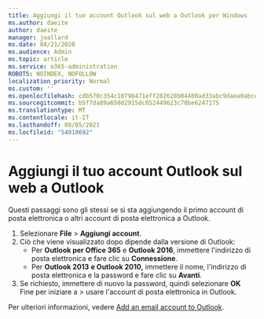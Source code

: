 ```yaml
---
title: Aggiungi il tuo account Outlook sul web a Outlook per Windows
ms.author: daeite
author: daeite
manager: joallard
ms.date: 04/21/2020
ms.audience: Admin
ms.topic: article
ms.service: o365-administration
ROBOTS: NOINDEX, NOFOLLOW
localization_priority: Normal
ms.custom: ''
ms.openlocfilehash: cdb570c354c10798471eff282628b04400ad33abc9daea0abce6cb4bcc55e41d
ms.sourcegitcommit: b5f7da89a650d2915dc652449623c78be6247175
ms.translationtype: MT
ms.contentlocale: it-IT
ms.lasthandoff: 08/05/2021
ms.locfileid: "54010692"
---
```

# <a name="add-your-outlook-on-the-web-account-to-outlook"></a>Aggiungi il tuo account Outlook sul web a Outlook

Questi passaggi sono gli stessi se si sta aggiungendo il primo account di posta elettronica o altri account di posta elettronica a Outlook.

1. Selezionare **File**  >  **Aggiungi account**.
1. Ciò che viene visualizzato dopo dipende dalla versione di Outlook:
    - Per **Outlook per Office 365** e **Outlook 2016**, immettere l'indirizzo di posta elettronica e fare clic su **Connessione**.
    - Per **Outlook 2013** **e Outlook 2010,** immettere il nome, l'indirizzo di posta elettronica e la password e fare clic su **Avanti**.
1. Se richiesto, immettere di nuovo la password, quindi selezionare **OK** Fine per iniziare a  >   usare l'account di posta elettronica in Outlook.

Per ulteriori informazioni, vedere [Add an email account to Outlook](https://support.office.com/article/6e27792a-9267-4aa4-8bb6-c84ef146101b).